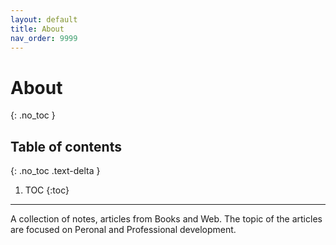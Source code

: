 ```yaml
---
layout: default
title: About 
nav_order: 9999 
---
```


# About
{: .no_toc }

## Table of contents
{: .no_toc .text-delta }

1. TOC
{:toc}

---

A collection of notes, articles from Books and Web. The topic of the articles are focused on Peronal and Professional development.
